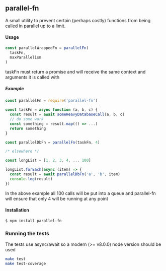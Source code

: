## parallel-fn

A small utility to prevent certain (perhaps costly) functions from being called in parallel up to a limit.

#### Usage

```js
const parallelWrappedFn = parallelFn(
  taskFn,
  maxParallelism
)
```
taskFn must return a promise and will receive the same context and arguments it is called with


##### Example

```js
const parallelFn = require('parallel-fn')

const taskFn = async function (a, b, c) {
  const result = await someHeavyDatabaseCall(a, b, c)
  // do some work
  const something = result.map(() => ...)
  return something
}

const parallelDbFn = parallelFn(taskFn, 4)

/* elsewhere */

const longList = [1, 2, 3, 4, ... 100]

longList.forEach(async (item) => {
  const result = await parallelDbFn('a', 'b', item)
  console.log(result)
})

```

In the above example all 100 calls will be put into a queue and parallel-fn will ensure that only 4 will be running at any point

#### Installation

```
$ npm install parallel-fn
```

### Running the tests
The tests use async/await so a modern (>= v8.0.0) node version should be used

```bash
make test
make test-coverage
```
